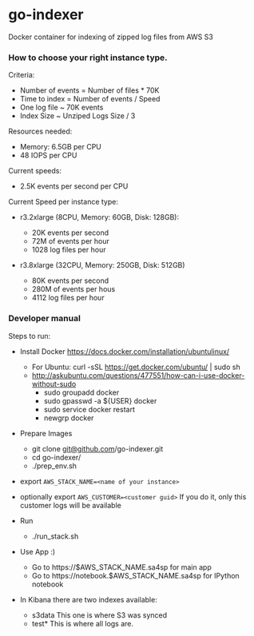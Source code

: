 # go-indexer
Docker container for indexing of zipped log files from AWS S3

### How to choose your right instance type. 

Criteria:

* Number of events = Number of files * 70K
* Time to index = Number of events / Speed
* One log file ~ 70K events
* Index Size ~ Unziped Logs Size / 3

Resources needed:
- Memory: 6.5GB per CPU 
- 48 IOPS per CPU

Current speeds:

- 2.5K events per second per CPU

Current Speed per instance type:

- r3.2xlarge (8CPU, Memory: 60GB, Disk: 128GB): 
    - 20K events per second
    - 72M of events per hour
    - 1028 log files per hour

- r3.8xlarge (32CPU, Memory: 250GB, Disk: 512GB)
    - 80K events per second
    - 280M of events per hous
    - 4112 log files per hour

### Developer manual

Steps to run:

- Install Docker https://docs.docker.com/installation/ubuntulinux/

    - For Ubuntu: curl -sSL https://get.docker.com/ubuntu/ | sudo sh 
    - http://askubuntu.com/questions/477551/how-can-i-use-docker-without-sudo
      - sudo groupadd docker
      - sudo gpasswd -a ${USER} docker
      - sudo service docker restart
      - newgrp docker

- Prepare Images

    - git clone git@github.com/go-indexer.git
    - cd go-indexer/
    - ./prep_env.sh
    
- export ```AWS_STACK_NAME=<name of your instance>```
- optionally export ```AWS_CUSTOMER=<customer guid>``` If you do it, only this customer logs will be available

- Run
    
    - ./run_stack.sh
     
- Use App :)

    - Go to https://$AWS_STACK_NAME.sa4sp for main app
    - Go to https://notebook.$AWS_STACK_NAME.sa4sp for IPython notebook

- In Kibana there are two indexes available:
    
    - s3data This one is where S3 was synced 
    - test* This is where all logs are. 

